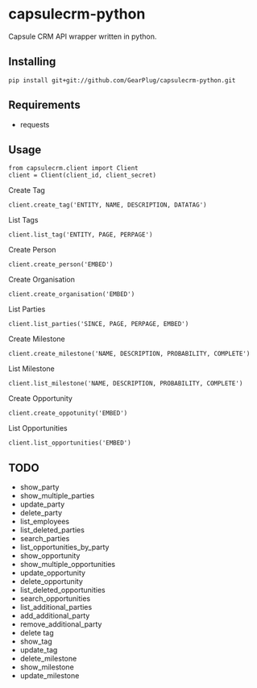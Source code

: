 # capsulecrm-python
Capsule CRM API wrapper written in python.

## Installing
```
pip install git+git://github.com/GearPlug/capsulecrm-python.git
```

## Requirements
- requests

## Usage
```
from capsulecrm.client import Client
client = Client(client_id, client_secret)
```

Create Tag
```
client.create_tag('ENTITY, NAME, DESCRIPTION, DATATAG')
```

List Tags
```
client.list_tag('ENTITY, PAGE, PERPAGE')
```

Create Person
```
client.create_person('EMBED')
```

Create Organisation
```
client.create_organisation('EMBED')
```

List Parties
```
client.list_parties('SINCE, PAGE, PERPAGE, EMBED')
```

Create Milestone
```
client.create_milestone('NAME, DESCRIPTION, PROBABILITY, COMPLETE')
```

List Milestone
```
client.list_milestone('NAME, DESCRIPTION, PROBABILITY, COMPLETE')
```

Create Opportunity
```
client.create_oppotunity('EMBED')
```

List Opportunities
```
client.list_opportunities('EMBED')
```

## TODO
- show_party
- show_multiple_parties
- update_party
- delete_party
- list_employees
- list_deleted_parties
- search_parties
- list_opportunities_by_party
- show_opportunity
- show_multiple_opportunities
- update_opportunity
- delete_opportunity
- list_deleted_opportunities
- search_opportunities
- list_additional_parties
- add_additional_party
- remove_additional_party
- delete tag
- show_tag
- update_tag
- delete_milestone
- show_milestone
- update_milestone
